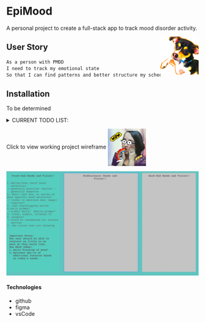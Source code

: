 # EpiMood
A personal project to create a full-stack app to track mood disorder activity.

<img align="right" img src="https://raw.githubusercontent.com/Cheez0id/MaryLeePrince-portfolio1/main/assets/images/reggi27.png" width="100px">

## User Story

```md
As a person with PMDD
I need to track my emotional state
So that I can find patterns and better structure my schedule around my disorder.
```


## Installation
To be determined
<br>
<details>
<summary>
CURRENT TODO LIST:
</summary>
<p><ul>
<li>- [ ] Concept notes</li>
<li>- [ ] Wireframe</li>
<li>- [ ] Technologies Research</li>
</ul>
</p>
</details>

Click to view working project wireframe
<a href="https://www.figma.com/file/UupxxFQW8aS4RbZh7oCZKN/Untitled?node-id=0%3A1" width="100px">
<img align="center" src="https://raw.githubusercontent.com/Cheez0id/EpiMood/main/assets/images/wow.gif" width="100px"></a>

![figma](https://raw.githubusercontent.com/Cheez0id/EpiMood/main/assets/images/initilaFigma.JPG)


#### Technologies
<ul>
  <li>github</li>
  <li>figma</li>
  <li>vsCode</li>
 </ul>


